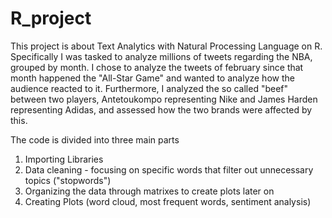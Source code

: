 # R_project
This project is about Text Analytics with Natural Processing Language on R. Specifically I was tasked to analyze millions of tweets regarding the NBA, grouped by month. I chose to analyze the tweets of february since that month happened the "All-Star Game" and wanted to analyze how the audience reacted to it.
Furthermore, I analyzed the so called "beef" between two players, Antetoukompo representing Nike and James Harden representing Adidas, and assessed how the two brands were affected by this.

The code is divided into three main parts

1) Importing Libraries
2) Data cleaning - focusing on specific words that filter out unnecessary topics ("stopwords")
3) Organizing the data through matrixes to create plots later on
4) Creating Plots (word cloud, most frequent words, sentiment analysis)
